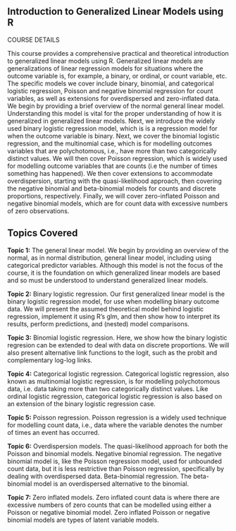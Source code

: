 ## Introduction to Generalized Linear Models using R

COURSE DETAILS

This course provides a comprehensive practical and theoretical introduction to generalized linear models using R. Generalized linear models are generalizations of linear regression models for situations where the outcome variable is, for example, a binary, or ordinal, or count variable, etc. The specific models we cover include binary, binomial, and categorical logistic regression, Poisson and negative binomial regression for count variables, as well as extensions for overdispersed and zero-inflated data. We begin by providing a brief overview of the normal general linear model. Understanding this model is vital for the proper understanding of how it is generalized in generalized linear models. Next, we introduce the widely used binary logistic regression model, which is is a regression model for when the outcome variable is binary. Next, we cover the binomial logistic regression, and the multinomial case, which is for modelling outcomes variables that are polychotomous, i.e., have more than two categorically distinct values. We will then cover Poisson regression, which is widely used for modelling outcome variables that are counts (i.e the number of times something has happened). We then cover extensions to accommodate overdispersion, starting with the quasi-likelihood approach, then covering the negative binomial and beta-binomial models for counts and discrete proportions, respectively. Finally, we will cover zero-inflated Poisson and negative binomial models, which are for count data with excessive numbers of zero observations.
 
## Topics Covered

**Topic 1:** The general linear model. We begin by providing an overview of the normal, as in normal distribution, general linear model, including using categorical predictor variables. Although this model is not the focus of the course, it is the foundation on which generalized linear models are based and so must be understood to understand generalized linear models.

**Topic 2:** Binary logistic regression. Our first generalized linear model is the binary logistic regression model, for use when modelling binary outcome data. We will present the assumed theoretical model behind logistic regression, implement it using R’s glm, and then show how to interpret its results, perform predictions, and (nested) model comparisons.

**Topic 3:** Binomial logistic regression. Here, we show how the binary logistic regresion can be extended to deal with data on discrete proportions. We will also present alternative link functions to the logit, such as the probit and complementary log-log links.

**Topic 4:** Categorical logistic regression. Categorical logistic regression, also known as multinomial logistic regression, is for modelling polychotomous data, i.e. data taking more than two categorically distinct values. Like ordinal logistic regression, categorical logistic regression is also based on an extension of the binary logistic regression case.

**Topic 5:** Poisson regression. Poisson regression is a widely used technique for modelling count data, i.e., data where the variable denotes the number of times an event has occurred.

**Topic 6:** Overdispersion models. The quasi-likelihood approach for both the Poisson and binomial models. Negative binomial regression. The negative binomial model is, like the Poisson regression model, used for unbounded count data, but it is less restrictive than Poisson regression, specifically by dealing with overdispersed data. Beta-binomial regression. The beta-binomial model is an overdispersed alternative to the binomial.

**Topic 7:** Zero inflated models. Zero inflated count data is where there are excessive numbers of zero counts that can be modelled using either a Poisson or negative binomial model. Zero inflated Poisson or negative binomial models are types of latent variable models.